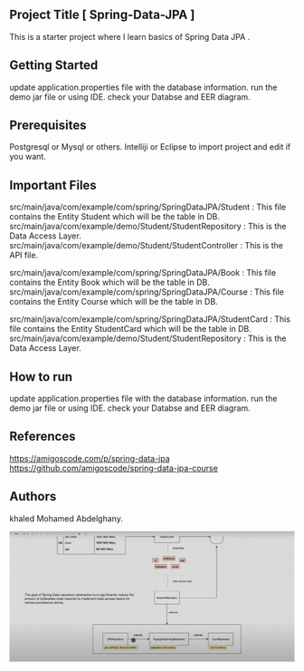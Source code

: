## Project Title [ Spring-Data-JPA ]

This is a starter project where I learn basics of Spring Data JPA . 

## Getting Started

update application.properties file with the database information.
run the demo jar file or using IDE.
check your Databse and EER diagram.

## Prerequisites
Postgresql or Mysql or others.
Intelliji  or Eclipse to import project and edit if you want.

## Important Files

src/main/java/com/example/com/spring/SpringDataJPA/Student   : This file contains the Entity Student which will be the table in DB.
src/main/java/com/example/demo/Student/StudentRepository : This is the Data Access Layer.
src/main/java/com/example/demo/Student/StudentController : This is the API file.

src/main/java/com/example/com/spring/SpringDataJPA/Book   : This file contains the Entity Book which will be the table in DB.
src/main/java/com/example/com/spring/SpringDataJPA/Course   : This file contains the Entity Course which will be the table in DB.

src/main/java/com/example/com/spring/SpringDataJPA/StudentCard   : This file contains the Entity StudentCard which will be the table in DB.
src/main/java/com/example/demo/Student/StudentRepository : This is the Data Access Layer.
 
## How to run

update application.properties file with the database information.
run the demo jar file or using IDE.
check your Databse and EER diagram.


## References 
https://amigoscode.com/p/spring-data-jpa
https://github.com/amigoscode/spring-data-jpa-course



## Authors
  khaled Mohamed Abdelghany.

  ![alt text](https://github.com/khaled-Muhamed/Spring-Data-JPA-Start/blob/master/J.PNG?raw=true)